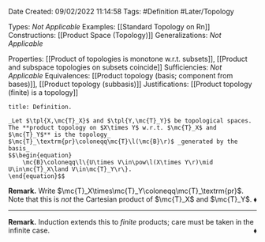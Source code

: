 <div class="topSpace"></div>

Date Created: 09/02/2022 11:14:58
Tags: #Definition #Later/Topology

Types: _Not Applicable_
Examples: [[Standard Topology on Rn]]
Constructions: [[Product Space (Topology)]]
Generalizations: _Not Applicable_

Properties: [[Product of topologies is monotone w.r.t. subsets]], [[Product and subspace topologies on subsets coincide]] 
Sufficiencies: _Not Applicable_
Equivalences: [[Product topology (basis; component from bases)]], [[Product topology (subbasis)]]
Justifications: [[Product topology (finite) is a topology]]

``` ad-Definition
title: Definition.

_Let $\tpl{X,\mc{T}_X}$ and $\tpl{Y,\mc{T}_Y}$ be topological spaces. The **product topology on $X\times Y$ w.r.t. $\mc{T}_X$ and $\mc{T}_Y$** is the topology_ $\mc{T}_\textrm{pr}\coloneqq\mc{T}\l(\mc{B}\r)$ _generated by the basis_
$$\begin{equation}
    \mc{B}\coloneqq\l\{U\times V\in\pow\l(X\times Y\r)\mid U\in\mc{T}_X\land V\in\mc{T}_Y\r\}.
\end{equation}$$

```

**Remark.** Write $\mc{T}_X\times\mc{T}_Y\coloneqq\mc{T}_\textrm{pr}$. Note that this is _not_ the Cartesian product of $\mc{T}_X$ and $\mc{T}_Y$.<span style="float:right;">$\blacklozenge$</span>

---

**Remark.** Induction extends this to _finite_ products; care must be taken in the infinite case.<span style="float:right;">$\blacklozenge$</span>
